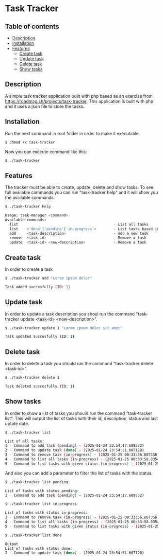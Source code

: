 # Task Tracker

## Table of contents
- [Description](#description)
- [Installation](#installation)
- [Features](#features)
  - [Create task](#create-task)
  - [Update task](#update-task)
  - [Delete task](#delete-task)
  - [Show tasks](#show-tasks)


## Description

A simple task tracker application built with php based as an exercise from https://roadmap.sh/projects/task-tracker. This application is built with php and it uses a json file to store the tasks.


## Installation

Run the next command in root folder in order to make it executable.
```bash
$ chmod +x task-tracker
```

Now you can execute command like this:
```bash
$ ./task-tracker
```


## Features

The tracker must be able to create, update, delete and show tasks. To see full available commands you can run "task-tracker help" and it will show you the available commands.
```bash
$ ./task-tracker help

Usage: task-manager <command>
Available commands:
  list                                            - List all tasks
  list    <'done'|'pending'|'in-progress'>        - List tasks based in status
  add     <task-description>                      - Add a new task
  remove  <task-id>                               - Remove a task
  update  <task-id> <new-description>             - Remove a task
```

## Create task

In order to create a task
```bash
$ ./task-tracker add "Lorem ipsum dolor"

Task added succesfully (ID: 1)
```


## Update task

In order to update a task description you shoul run the command "task-tracker update \<task-id> \<new-description>".

```bash
$ ./task-tracker update 1 "Lorem ipsum dolor sit amet"

Task updated succesfully (ID: 1)
```


## Delete task

In order to delete a task you should run the command "task-tracker delete \<task-id>".

```bash
$ ./task-tracker delete 1

Task deleted succesfully (ID: 1)
```

## Show tasks
In order to show a list of tasks you should run the command "task-tracker list". This will output the list of tasks with their id, description, status and last uptate date.

```bash
$ ./task-tracker list

List of all tasks: 
1 - Command to add task (pending) - (2025-01-24 23:54:17.689552)
2 - Command to update task (done) - (2025-01-24 23:54:51.607128)
3 - Command to remove task (in-progress) - (2025-01-25 00:33:56.007356)
4 - Command to list all tasks (in-progress) - (2025-01-25 00:33:58.035494)
5 - Command to list tasks with given status (in-progress) - (2025-01-25 00:33:59.787877)
```


And also you can add a parameter to filter the list of tasks with the status.
```bash
$ ./task-tracker list pending

List of tasks with status pending:
1 - Command to add task (pending) - (2025-01-24 23:54:17.689552)
````
```bash
$ ./task-tracker list in-progress

List of tasks with status in-progress:
3 - Command to remove task (in-progress) - (2025-01-25 00:33:56.007356)
4 - Command to list all tasks (in-progress) - (2025-01-25 00:33:58.035494)
5 - Command to list tasks with given status (in-progress) - (2025-01-25 00:33:59.787877)
```
```bash
$ ./task-tracker list done

Output
List of tasks with status done: 
2 - Command to update task (done) - (2025-01-24 23:54:51.607128)
```
